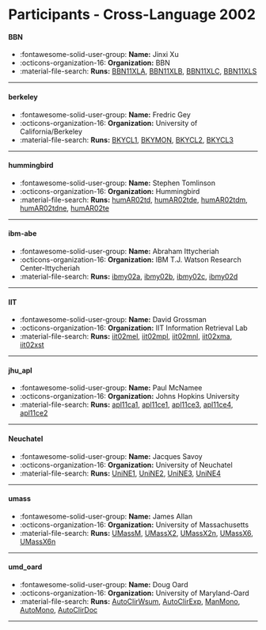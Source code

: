 # Participants - Cross-Language 2002 

#### BBN
 - :fontawesome-solid-user-group: **Name:** Jinxi Xu
 - :octicons-organization-16: **Organization:** BBN
 - :material-file-search: **Runs:** [BBN11XLA](./runs.md#bbn11xla), [BBN11XLB](./runs.md#bbn11xlb), [BBN11XLC](./runs.md#bbn11xlc), [BBN11XLS](./runs.md#bbn11xls)

---
#### berkeley
 - :fontawesome-solid-user-group: **Name:** Fredric Gey
 - :octicons-organization-16: **Organization:** University of California/Berkeley
 - :material-file-search: **Runs:** [BKYCL1](./runs.md#bkycl1), [BKYMON](./runs.md#bkymon), [BKYCL2](./runs.md#bkycl2), [BKYCL3](./runs.md#bkycl3)

---
#### hummingbird
 - :fontawesome-solid-user-group: **Name:** Stephen Tomlinson
 - :octicons-organization-16: **Organization:** Hummingbird
 - :material-file-search: **Runs:** [humAR02td](./runs.md#humar02td), [humAR02tde](./runs.md#humar02tde), [humAR02tdm](./runs.md#humar02tdm), [humAR02tdne](./runs.md#humar02tdne), [humAR02te](./runs.md#humar02te)

---
#### ibm-abe
 - :fontawesome-solid-user-group: **Name:** Abraham Ittycheriah
 - :octicons-organization-16: **Organization:** IBM T.J. Watson Research Center-Ittycheriah
 - :material-file-search: **Runs:** [ibmy02a](./runs.md#ibmy02a), [ibmy02b](./runs.md#ibmy02b), [ibmy02c](./runs.md#ibmy02c), [ibmy02d](./runs.md#ibmy02d)

---
#### IIT
 - :fontawesome-solid-user-group: **Name:** David Grossman
 - :octicons-organization-16: **Organization:** IIT Information Retrieval Lab
 - :material-file-search: **Runs:** [iit02mel](./runs.md#iit02mel), [iit02mpl](./runs.md#iit02mpl), [iit02mnl](./runs.md#iit02mnl), [iit02xma](./runs.md#iit02xma), [iit02xst](./runs.md#iit02xst)

---
#### jhu_apl
 - :fontawesome-solid-user-group: **Name:** Paul McNamee
 - :octicons-organization-16: **Organization:** Johns Hopkins University
 - :material-file-search: **Runs:** [apl11ca1](./runs.md#apl11ca1), [apl11ce1](./runs.md#apl11ce1), [apl11ce3](./runs.md#apl11ce3), [apl11ce4](./runs.md#apl11ce4), [apl11ce2](./runs.md#apl11ce2)

---
#### Neuchatel
 - :fontawesome-solid-user-group: **Name:** Jacques Savoy
 - :octicons-organization-16: **Organization:** University of Neuchatel
 - :material-file-search: **Runs:** [UniNE1](./runs.md#unine1), [UniNE2](./runs.md#unine2), [UniNE3](./runs.md#unine3), [UniNE4](./runs.md#unine4)

---
#### umass
 - :fontawesome-solid-user-group: **Name:** James Allan
 - :octicons-organization-16: **Organization:** University of Massachusetts
 - :material-file-search: **Runs:** [UMassM](./runs.md#umassm), [UMassX2](./runs.md#umassx2), [UMassX2n](./runs.md#umassx2n), [UMassX6](./runs.md#umassx6), [UMassX6n](./runs.md#umassx6n)

---
#### umd_oard
 - :fontawesome-solid-user-group: **Name:** Doug Oard
 - :octicons-organization-16: **Organization:** University of Maryland-Oard
 - :material-file-search: **Runs:** [AutoClirWsum](./runs.md#autoclirwsum), [AutoClirExp](./runs.md#autoclirexp), [ManMono](./runs.md#manmono), [AutoMono](./runs.md#automono), [AutoClirDoc](./runs.md#autoclirdoc)

---
